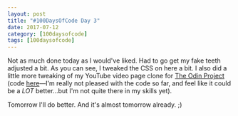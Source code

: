```yaml
---
layout: post
title: "#100DaysOfCode Day 3"
date: 2017-07-12
category: [100daysofcode]
tags: [100daysofcode]
---
```

Not as much done today as I would've liked. Had to go get my fake teeth adjusted a bit. As you can see, I tweaked the CSS on here a bit. I also did a little more tweaking of my YouTube video page clone for [The Odin Project](https://www.theodinproject.com/courses/html5-and-css3/lessons/embedding-images-and-video?ref=lnav) (code [here](https://github.com/morrisa-n/Odin-Project/tree/master/Projects/youtube)&mdash;I'm really not pleased with the code so far, and feel like it could be a *LOT* better...but I'm not quite there in my skills yet).

Tomorrow I'll do better. And it's almost tomorrow already. ;)
